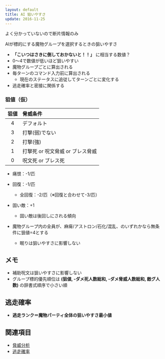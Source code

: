 ```yaml
---
layout: default
title: AI 狙いやすさ
update: 2016-11-25
---
```


よく分かっていないので断片情報のみ


AIが標的にする魔物グループを選択するときの狙いやすさ

* __「こいつはさきに倒しておかないと！！」__ に相当する数値？
* 0～4で数値が低いほど狙いやすい
* 魔物グループごとに算出される
* 毎ターンのコマンド入力前に算出される
	* 現在のステータスに追従してターンごとに変化する
* 逃走確率と密接に関係する

### 狙値（仮）

| 狙値 | 脅威条件                         |
|:----:|:---------------------------------|
|   4  | デフォルト                       |
|   3  | 打撃(弱)でない                   |
|   2  | 打撃(強)                         |
|   1  | 打撃死 or 呪文脅威 or ブレス脅威 |
|   0  | 呪文死 or ブレス死               |

* 痛恨：-1/匹
* 回復：-1/匹
	* 全回復：-2/匹（※回復と合わせて-3/匹）

* 固い敵：+1
	* 固い敵は後回しにされる傾向
* 魔物グループ内の全員が、麻痺/アストロン/石化/混乱、のいずれかなら無条件に狙値=4とする
	* 眠りは狙いやすさに影響しない


## メモ

* 補助呪文は狙いやすさに影響しない
* グループ標的優先順位は __(狙値, -ダメ死人数総和, -ダメ脅威人数総和, 敵グ人数)__ の辞書式順序で小さい順


## 逃走確率

* __逃走ランク＝魔物パーティ全体の狙いやすさ最小値__


## 関連項目

* [脅威分析](threat_analysis)
* [逃走確率](escape)
